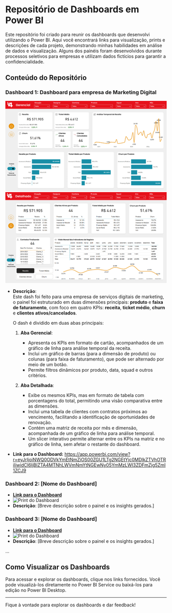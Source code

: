 # Repositório de Dashboards em Power BI

Este repositório foi criado para reunir os dashboards que desenvolvi utilizando o Power BI. Aqui você encontrará links para visualização, prints e descrições de cada projeto, demonstrando minhas habilidades em análise de dados e visualização. Alguns dos painéis foram desenvolvidos durante processos seletivos para empresas e utilizam dados fictícios para garantir a confidencialidade.

## Conteúdo do Repositório

### Dashboard 1: Dashboard para empresa de Marketing Digital
![Print 1 do Dashboard](https://github.com/kevindbotelho/Dashboards/blob/main/Prints/v4%20p1.png)
![Print 2 do Dashboard](https://github.com/kevindbotelho/Dashboards/blob/main/Prints/v4%20p2.png)

- **Descrição**:  
  Este dash foi feito para uma empresa de serviços digitais de marketing, o painel foi estruturado em duas dimensões principais: **produto** e **faixa de faturamento**, com foco em quatro KPIs: **receita**, **ticket médio**, **churn** e **clientes ativos/cancelados**.  

  O dash é dividido em duas abas principais:  
  1. **Aba Gerencial**:  
     - Apresenta os KPIs em formato de cartão, acompanhados de um gráfico de linha para análise temporal da receita.  
     - Inclui um gráfico de barras (para a dimensão de produto) ou colunas (para faixa de faturamento), que pode ser alternado por meio de um botão.  
     - Permite filtros dinâmicos por produto, data, squad e outros critérios.  

  2. **Aba Detalhada**:  
     - Exibe os mesmos KPIs, mas em formato de tabela com porcentagens do total, permitindo uma visão comparativa entre as dimensões.  
     - Inclui uma tabela de clientes com contratos próximos ao vencimento, facilitando a identificação de oportunidades de renovação.  
     - Contém uma matriz de receita por mês e dimensão, acompanhada de um gráfico de linha para análise temporal.  
     - Um slicer interativo permite alternar entre os KPIs na matriz e no gráfico de linha, sem afetar o restante do dashboard. 
  
- **Link para o Dashboard:** https://app.powerbi.com/view?r=eyJrIjoiNWQ0ODVkYmEtNmZiOS00ZGU1LTg2NGEtYjc0MDlkZTVhOTRiIiwidCI6IjBlZTA4MTNhLWVmNmYtNGEwNy05YmMzLWI3ZDFmZjg5ZmI1ZCJ9

### Dashboard 2: [Nome do Dashboard]
- **[Link para o Dashboard](#)**
- ![Print do Dashboard](#)
- **Descrição**: [Breve descrição sobre o painel e os insights gerados.]

### Dashboard 3: [Nome do Dashboard]
- **[Link para o Dashboard](#)**
- ![Print do Dashboard](#)
- **Descrição**: [Breve descrição sobre o painel e os insights gerados.]

...

## Como Visualizar os Dashboards
Para acessar e explorar os dashboards, clique nos links fornecidos. Você pode visualizá-los diretamente no Power BI Service ou baixá-los para edição no Power BI Desktop.

---

Fique à vontade para explorar os dashboards e dar feedback!
